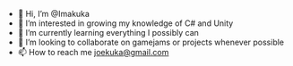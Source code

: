 - 👋 Hi, I’m @Imakuka
- 👀 I’m interested in growing my knowledge of C# and Unity
- 🌱 I’m currently learning everything I possibly can 
- 💞️ I’m looking to collaborate on gamejams or projects whenever possible
- 📫 How to reach me joekuka@gmail.com

<!---
Imakuka/Imakuka is a ✨ special ✨ repository because its `README.md` (this file) appears on your GitHub profile.
You can click the Preview link to take a look at your changes.
--->

